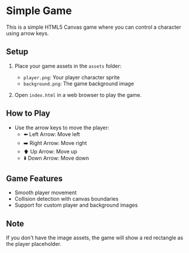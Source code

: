 # Simple Game

This is a simple HTML5 Canvas game where you can control a character using arrow keys.

## Setup

1. Place your game assets in the `assets` folder:
   - `player.png`: Your player character sprite
   - `background.png`: The game background image

2. Open `index.html` in a web browser to play the game.

## How to Play

- Use the arrow keys to move the player:
  - ⬅️ Left Arrow: Move left
  - ➡️ Right Arrow: Move right
  - ⬆️ Up Arrow: Move up
  - ⬇️ Down Arrow: Move down

## Game Features

- Smooth player movement
- Collision detection with canvas boundaries
- Support for custom player and background images

## Note

If you don't have the image assets, the game will show a red rectangle as the player placeholder. 
